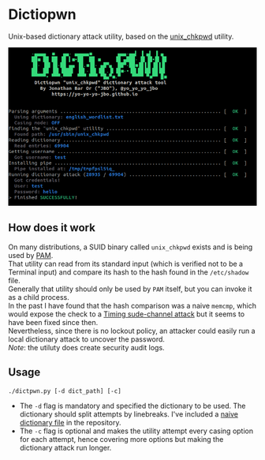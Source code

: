 # Dictiopwn
Unix-based dictionary attack utility, based on the [unix_chkpwd](https://linux.die.net/man/8/unix_chkpwd) utility.

![Dictpiown](logo.png)

## How does it work
On many distributions, a SUID binary called `unix_chkpwd` exists and is being used by [PAM](https://en.m.wikipedia.org/wiki/Linux_PAM).  
That utility can read from its standard input (which is verified not to be a Terminal input) and compare its hash to the hash found in the `/etc/shadow` file.  
Generally that utility should only be used by `PAM` itself, but you can invoke it as a child process.  
In the past I have found that the hash comparison was a naive `memcmp`, which would expose the check to a [Timing sude-channel attack](https://en.m.wikipedia.org/wiki/Timing_attack) but it seems to have been fixed since then.  
Nevertheless, since there is no lockout policy, an attacker could easily run a local dictionary attack to uncover the password.  
*Note*: the utiluty does create security audit logs.

## Usage
```
./dictpwn.py [-d dict_path] [-c]
```
- The `-d` flag is mandatory and specified the dictionary to be used. The dictionary should split attempts by linebreaks. I've included a [naive dictionary file](english_wordlist.txt) in the repository.
- The `-c` flag is optional and makes the utility attempt every casing option for each attempt, hence covering more options but making the dictionary attack run longer.
